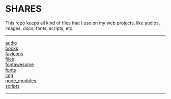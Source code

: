 # SHARES
This repo keeps all kind of files that I use on my web projects, like audios, images, docs, fonts, scripts, etc.

---------------------------
[audio](audio)<br>
[books](books)<br>
[favicons](favicons)<br>
[files](files)<br>
[fontawesome](fontawesome)<br>
[fonts](fonts)<br>
[img](img)<br>
[node_modules](node_modules)<br>
[scripts](scripts)<br>

---------------------------

